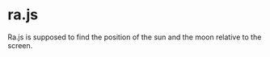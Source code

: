 ra.js
=====

Ra.js is supposed to find the position of the sun and the moon relative to the screen.
